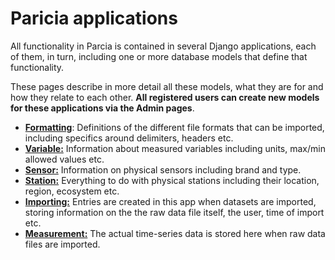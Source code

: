 # Paricia applications

All functionality in Parcia is contained in several Django applications, each of them, in turn, including one or more database models that define that functionality.

These pages describe in more detail all these models, what they are for and how they relate to each other. **All registered users can create new models for these applications via the Admin pages**.

- [**Formatting**](formatting.md): Definitions of the different file formats that can be imported, including specifics around delimiters, headers etc.
- [**Variable:**](variable.md) Information about measured variables including units, max/min allowed values etc.
- [**Sensor:**](sensor.md) Information on physical sensors including brand and type.
- [**Station:**](station.md) Everything to do with physical stations including their location, region, ecosystem etc.
- [**Importing:**](importing.md) Entries are created in this app when datasets are imported, storing information on the the raw data file itself, the user, time of import etc.
- [**Measurement:**](measurement.md) The actual time-series data is stored here when raw data files are imported.
